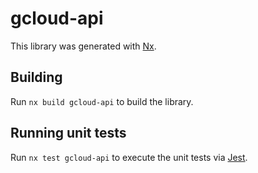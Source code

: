 # gcloud-api

This library was generated with [Nx](https://nx.dev).

## Building

Run `nx build gcloud-api` to build the library.

## Running unit tests

Run `nx test gcloud-api` to execute the unit tests via [Jest](https://jestjs.io).
